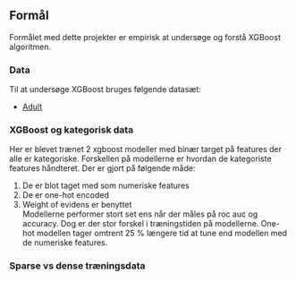 
## Formål
Formålet med dette projekter er empirisk at undersøge og forstå XGBoost algoritmen. 

### Data
Til at undersøge XGBoost bruges følgende datasæt:   
  - [Adult](https://rpubs.com/H_Zhu/235617)

### XGBoost og kategorisk data
Her er blevet trænet 2 xgboost modeller med binær target på features der alle er kategoriske. Forskellen på modellerne er hvordan de kategoriste features håndteret. Der er gjort på følgende måde:  
  1. De er blot taget med som numeriske features  
  2. De er one-hot encoded  
  3. Weight of evidens er benyttet  
Modellerne performer stort set ens når der måles på roc auc og accuracy. Dog er der stor forskel i træningstiden på modellerne. One-hot modellen tager omtrent 25 % længere tid at tune end modellen med de numeriske features.



### Sparse vs dense træningsdata
